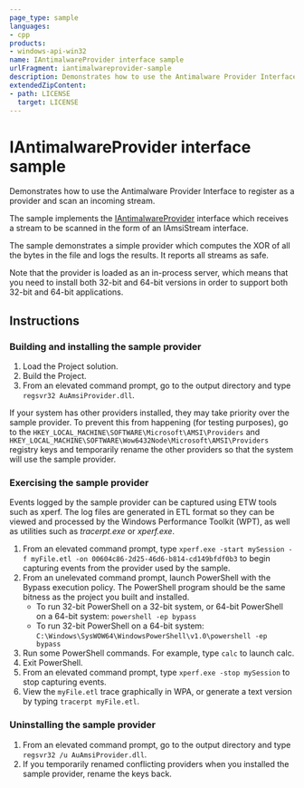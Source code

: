 ```yaml
---
page_type: sample
languages:
- cpp
products:
- windows-api-win32
name: IAntimalwareProvider interface sample
urlFragment: iantimalwareprovider-sample
description: Demonstrates how to use the Antimalware Provider Interface to register as a provider and scan an incoming stream. 
extendedZipContent:
- path: LICENSE
  target: LICENSE
---
```


# IAntimalwareProvider interface sample

Demonstrates how to use the Antimalware Provider Interface to register as a provider and scan an incoming stream.

The sample implements the
[IAntimalwareProvider](https://msdn.microsoft.com/en-us/library/windows/desktop/dn889593(v=vs.85).aspx) interface
which receives a stream to be scanned in the form of an IAmsiStream interface.

The sample demonstrates a simple provider which computes the XOR of all the bytes in the file and logs the results. It reports all streams as safe.

Note that the provider is loaded as an in-process server, which means that you need to install both 32-bit and 64-bit versions in order to support both 32-bit and 64-bit applications.

## Instructions

### Building and installing the sample provider

1. Load the Project solution.
2. Build the Project.
3. From an elevated command prompt, go to the output directory and type `regsvr32 AuAmsiProvider.dll`.

If your system has other providers installed, they may take priority over the sample provider. To prevent this from happening (for testing purposes), go to the `HKEY_LOCAL_MACHINE\SOFTWARE\Microsoft\AMSI\Providers` and `HKEY_LOCAL_MACHINE\SOFTWARE\Wow6432Node\Microsoft\AMSI\Providers` registry keys and temporarily rename the other providers so that the system will use the sample provider.

### Exercising the sample provider

Events logged by the sample provider can be captured using ETW tools such as xperf. The log files are generated in ETL format so they can be viewed and processed by the Windows Performance Toolkit (WPT), as well as utilities such as *tracerpt.exe* or *xperf.exe*.

1. From an elevated command prompt, type `xperf.exe -start mySession -f myFile.etl -on 00604c86-2d25-46d6-b814-cd149bfdf0b3` to begin capturing events from the provider used by the sample.
2. From an unelevated command prompt, launch PowerShell with the Bypass execution policy.
The PowerShell program should be the same bitness as the project you built and installed.
   * To run 32-bit PowerShell on a 32-bit system, or 64-bit PowerShell on a 64-bit system: `powershell -ep bypass`
   * To run 32-bit PowerShell on a 64-bit system: `C:\Windows\SysWOW64\WindowsPowerShell\v1.0\powershell -ep bypass`
3. Run some PowerShell commands. For example, type `calc` to launch calc.
4. Exit PowerShell.
5. From an elevated command prompt, type `xperf.exe -stop mySession` to stop capturing events.
6. View the `myFile.etl` trace graphically in WPA, or generate a text version by typing `tracerpt myFile.etl`.

### Uninstalling the sample provider

1. From an elevated command prompt, go to the output directory and type `regsvr32 /u AuAmsiProvider.dll`.
2. If you temporarily renamed conflicting providers when you installed the sample provider, rename the keys back.
